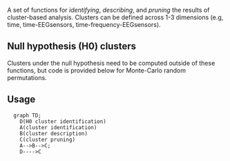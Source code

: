 
A set of functions for _identifying_, _describing_, and _pruning_ the results of cluster-based analysis.
Clusters can be defined across 1-3 dimensions (e.g, time, time-EEGsensors, time-frequency-EEGsensors). 

## Null hypothesis (H0) clusters
Clusters under the null hypothesis need to be computed outside of these functions, but code is provided below for Monte-Carlo random permutations.

## Usage
```mermaid
  graph TD;
    D(H0 cluster identification)
    A(cluster identification)
    B(cluster description)
    C(cluster pruning)
    A-->B-->C;
    D---->C
    
```
